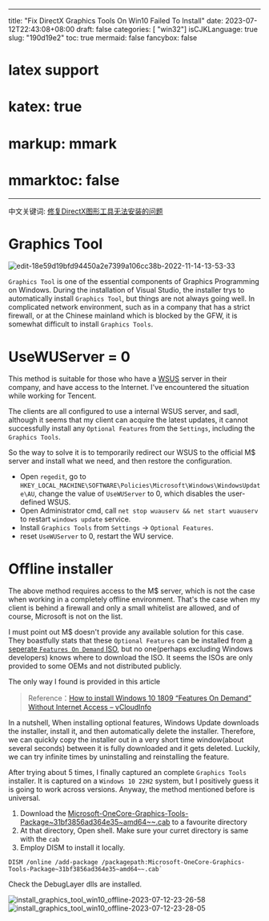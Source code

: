 
---
title: "Fix DirectX Graphics Tools On Win10 Failed To Install"
date: 2023-07-12T22:43:08+08:00
draft: false
categories: [ "win32"]
isCJKLanguage: true
slug: "190d19e2"
toc: true 
mermaid: false
fancybox: false
# latex support
# katex: true
# markup: mmark
# mmarktoc: false 
---


中文关键词: [修复DirectX图形工具无法安装的问题](/2023/07/190d19e2/)

# Graphics Tool

![edit-18e59d19bfd94450a2e7399a106cc38b-2022-11-14-13-53-33](https://img.blurredcode.com/img/edit-18e59d19bfd94450a2e7399a106cc38b-2022-11-14-13-53-33.png?x-oss-process=style/compress)

`Graphics Tool` is one of the essential components of Graphics Programming on Windows.
During the installation of Visual Studio, the installer trys to automatically install `Graphics Tool`, but things are not always going well.
In complicated network environment, such as in a company that has a strict firewall, or at the Chinese mainland which is blocked by the GFW, it is somewhat difficult to install `Graphics Tools`.

# UseWUServer = 0

This method is suitable for those who have a [WSUS](https://www.techtarget.com/searchwindowsserver/definition/Windows-Server-Update-Services-WSUS) server in their company, and have access to the Internet.
I've encountered the situation while working for Tencent.

The clients are all configured to use a internal WSUS server, and sadl, although it seems that my client can acquire the latest updates, it cannot successfully install any `Optional Features` from the `Settings`, including the `Graphics Tools`.

So the way to solve it is to temporarily redirect our WSUS to the official M$ server and install what we need, and then  restore the configuration.


- Open `regedit`, go to `HKEY_LOCAL_MACHINE\SOFTWARE\Policies\Microsoft\Windows\WindowsUpdate\AU`, change the value of `UseWUServer` to 0, which disables the user-defined WSUS.
- Open Administrator cmd, call `net stop wuauserv && net start wuauserv` to restart `windows update` service.
- Install `Graphics Tools` from `Settings` -> `Optional Features`.
- reset `UseWUServer` to 0, restart the WU service.


# Offline installer

The above method requires access to the M$ server, which is not the case when working in a completely offline environment.
That's the case when my client is behind a firewall and only a small whitelist are allowed, and of course, Microsoft is not on the list.

I must point out M$ doesn't provide any available solution for this case.
They boastfully stats that these `Optional Features` can be installed from [a seperate `Features On Demand` ISO](https://learn.microsoft.com/en-us/windows-hardware/manufacture/desktop/features-on-demand-v2--capabilities?view=windows-11), but no one(perhaps excluding Windows developers) knows where to download the ISO.
It seems the ISOs are only provided to some OEMs and not distributed publicly.

The only way I found is provided in this article 

> Reference：[How to install Windows 10 1809 “Features On Demand” Without Internet Access – vCloudInfo](https://www.vcloudinfo.com/2019/01/how-to-install-windows-10-1809-features.html)

In a nutshell, When installing optional features, Windows Update downloads the installer, install it, and then automatically delete the installer.
Therefore, we can quickly copy the installer out in a very short time window(about several seconds) between it is fully downloaded and it gets deleted.
Luckily, we can try infinite times by uninstalling and reinstalling the feature.

After trying about 5 times, I finally captured an complete `Graphics Tools` installer.
It is captured on a `Windows 10 22H2` system, but I positively guess it is going to work across versions.
Anyway, the method mentioned before is universal.

1. Download the [Microsoft-OneCore-Graphics-Tools-Package~31bf3856ad364e35~amd64~~.cab](https://drive.google.com/file/d/1Y_rxOWz1ClqSCR4PHIGutN8fz-dHHzly/view?usp=drivesdk) to a favourite directory
2. At that directory, Open shell. Make sure your curret directory is same with the `cab`
3. Employ DISM to install it locally. 

```
DISM /online /add-package /packagepath:Microsoft-OneCore-Graphics-Tools-Package~31bf3856ad364e35~amd64~~.cab`
```

Check the DebugLayer dlls are installed.

![install_graphics_tool_win10_offline-2023-07-12-23-26-58](https://img.blurredcode.com/img/install_graphics_tool_win10_offline-2023-07-12-23-26-58.png?x-oss-process=style/compress)
![install_graphics_tool_win10_offline-2023-07-12-23-28-05](https://img.blurredcode.com/img/install_graphics_tool_win10_offline-2023-07-12-23-28-05.png?x-oss-process=style/compress)





